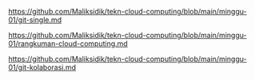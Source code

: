 https://github.com/Maliksidik/tekn-cloud-computing/blob/main/minggu-01/git-single.md

https://github.com/Maliksidik/tekn-cloud-computing/blob/main/minggu-01/rangkuman-cloud-computing.md

https://github.com/Maliksidik/tekn-cloud-computing/blob/main/minggu-01/git-kolaborasi.md
